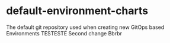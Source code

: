 # default-environment-charts
The default git repository used when creating new GitOps based Environments
TESTESTE
Second change
Bbrbr
